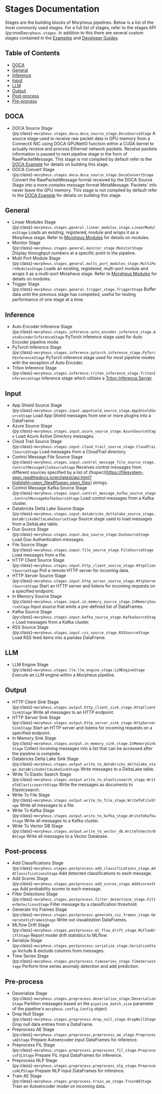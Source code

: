 <!--
SPDX-FileCopyrightText: Copyright (c) 2023-2024, NVIDIA CORPORATION & AFFILIATES. All rights reserved.
SPDX-License-Identifier: Apache-2.0

Licensed under the Apache License, Version 2.0 (the "License");
you may not use this file except in compliance with the License.
You may obtain a copy of the License at

http://www.apache.org/licenses/LICENSE-2.0

Unless required by applicable law or agreed to in writing, software
distributed under the License is distributed on an "AS IS" BASIS,
WITHOUT WARRANTIES OR CONDITIONS OF ANY KIND, either express or implied.
See the License for the specific language governing permissions and
limitations under the License.
-->

# Stages Documentation

Stages are the building blocks of Morpheus pipelines. Below is a list of the most commonly used stages. For a full list of stages, refer to the stages API {py:mod}`morpheus.stages`. In addition to this there are several custom stages contained in the [Examples](../examples.md) and [Developer Guides](../developer_guide/guides.md).

## Table of Contents
- [DOCA](#doca)
- [General](#general)
- [Inference](#inference)
- [Input](#input)
- [LLM](#llm)
- [Output](#output)
- [Post-process](#post-process)
- [Pre-process](#pre-process)


## DOCA

- DOCA Source Stage {py:class}`~morpheus.stages.doca.doca_source_stage.DocaSourceStage` A source stage used to receive raw packet data in GPU memory from a ConnectX NIC using DOCA GPUNetIO function within a CUDA kernel to actually receive and process Ethernet network packets. Receive packets information is passed to next pipeline stage in the form of RawPacketMessage. This stage is not compiled by default refer to the [DOCA Example](../../../examples/doca/README.md) for details on building this stage.
- DOCA Convert Stage {py:class}`~morpheus.stages.doca.doca_source_stage.DocaConvertStage` Convert the RawPacketMessage format received by the DOCA Source Stage into a more complex message format MetaMessage. Packets' info never leave the GPU memory. This stage is not compiled by default refer to the [DOCA Example](../../../examples/doca/README.md) for details on building this stage.

## General

- Linear Modules Stage {py:class}`~morpheus.stages.general.linear_modules_stage.LinearModulesStage` Loads an existing, registered, module and wraps it as a Morpheus stage. Refer to [Morpheus Modules](../developer_guide/guides.md#morpheus-modules) for details on modules.
- Monitor Stage {py:class}`~morpheus.stages.general.monitor_stage.MonitorStage` Display throughput numbers at a specific point in the pipeline.
- Multi Port Module Stage {py:class}`~morpheus.stages.general.multi_port_modules_stage.MultiPortModulesStage` Loads an existing, registered, multi-port module and wraps it as a multi-port Morpheus stage. Refer to [Morpheus Modules](../developer_guide/guides.md#morpheus-modules) for details on modules.
- Trigger Stage {py:class}`~morpheus.stages.general.trigger_stage.TriggerStage` Buffer data until the previous stage has completed, useful for testing performance of one stage at a time.

## Inference

- Auto Encoder Inference Stage {py:class}`~morpheus.stages.inference.auto_encoder_inference_stage.AutoEncoderInferenceStage` PyTorch inference stage used for Auto Encoder pipeline mode.
- PyTorch Inference Stage {py:class}`~morpheus.stages.inference.pytorch_inference_stage.PyTorchInferenceStage` PyTorch inference stage used for most pipeline modes with the exception of Auto Encoder.
- Triton Inference Stage {py:class}`~morpheus.stages.inference.triton_inference_stage.TritonInferenceStage`  Inference stage which utilizes a [Triton Inference Server](https://developer.nvidia.com/nvidia-triton-inference-server).

## Input

- App Shield Source Stage {py:class}`~morpheus.stages.input.appshield_source_stage.AppShieldSourceStage` Load App Shield messages from one or more plugins into a DataFrame.
- Azure Source Stage {py:class}`~morpheus.stages.input.azure_source_stage.AzureSourceStage` Load Azure Active Directory messages.
- Cloud Trail Source Stage {py:class}`~morpheus.stages.input.cloud_trail_source_stage.CloudTrailSourceStage` Load messages from a CloudTrail directory.
- Control Message File Source Stage {py:class}`~morpheus.stages.input.control_message_file_source_stage.ControlMessageFileSourceStage` Receives control messages from different sources specified by a list of (fsspec)[https://filesystem-spec.readthedocs.io/en/latest/api.html?highlight=open_files#fsspec.open_files] strings.
- Control Message Kafka Source Stage {py:class}`~morpheus.stages.input.control_message_kafka_source_stage.ControlMessageKafkaSourceStage` Load control messages from a Kafka cluster.
- Databricks Delta Lake Source Stage {py:class}`~morpheus.stages.input.databricks_deltalake_source_stage.DataBricksDeltaLakeSourceStage` Source stage used to load messages from a DeltaLake table.
- Duo Source Stage {py:class}`~morpheus.stages.input.duo_source_stage.DuoSourceStage` Load Duo Authentication messages.
- File Source Stage {py:class}`~morpheus.stages.input.file_source_stage.FileSourceStage` Load messages from a file.
- HTTP Client Source Stage {py:class}`~morpheus.stages.input.http_client_source_stage.HttpClientSourceStage` Poll a remote HTTP server for incoming data.
- HTTP Server Source Stage {py:class}`~morpheus.stages.input.http_server_source_stage.HttpServerSourceStage` Start an HTTP server and listens for incoming requests on a specified endpoint.
- In Memory Source Stage {py:class}`~morpheus.stages.input.in_memory_source_stage.InMemorySourceStage` Input source that emits a pre-defined list of DataFrames.
- Kafka Source Stage {py:class}`~morpheus.stages.input.kafka_source_stage.KafkaSourceStage` Load messages from a Kafka cluster.
- RSS Source Stage {py:class}`~morpheus.stages.input.rss_source_stage.RSSSourceStage` Load RSS feed items into a pandas DataFrame.

## LLM

- LLM Engine Stage {py:class}`~morpheus.stages.llm.llm_engine_stage.LLMEngineStage` Execute an LLM engine within a Morpheus pipeline.

## Output
- HTTP Client Sink Stage {py:class}`~morpheus.stages.output.http_client_sink_stage.HttpClientSinkStage` Write all messages to an HTTP endpoint.
- HTTP Server Sink Stage {py:class}`~morpheus.stages.output.http_server_sink_stage.HttpServerSinkStage` Start an HTTP server and listens for incoming requests on a specified endpoint.
- In Memory Sink Stage {py:class}`~morpheus.stages.output.in_memory_sink_stage.InMemorySinkStage` Collect incoming messages into a list that can be accessed after the pipeline is complete.
- Databricks Delta Lake Sink Stage {py:class}`~morpheus.stages.output.write_to_databricks_deltalake_stage.DataBricksDeltaLakeSinkStage` Write messages to a DeltaLake table.
- Write To Elastic Search Stage {py:class}`~morpheus.stages.output.write_to_elasticsearch_stage.WriteToElasticsearchStage` Write the messages as documents to Elasticsearch.
- Write To File Stage {py:class}`~morpheus.stages.output.write_to_file_stage.WriteToFileStage` Write all messages to a file.
- Write To Kafka Stage {py:class}`~morpheus.stages.output.write_to_kafka_stage.WriteToKafkaStage` Write all messages to a Kafka cluster.
- Write To Vector DB Stage {py:class}`~morpheus.stages.output.write_to_vector_db.WriteToVectorDBStage` Write all messages to a Vector Database.

## Post-process

- Add Classifications Stage {py:class}`~morpheus.stages.postprocess.add_classifications_stage.AddClassificationsStage` Add detected classifications to each message.
- Add Scores Stage {py:class}`~morpheus.stages.postprocess.add_scores_stage.AddScoresStage` Add probability scores to each message.
- Filter Detections Stage {py:class}`~morpheus.stages.postprocess.filter_detections_stage.FilterDetectionsStage` Filter message by a classification threshold.
- Generate Viz Frames Stage {py:class}`~morpheus.stages.postprocess.generate_viz_frames_stage.GenerateVizFramesStage` Write out visualization DataFrames.
- MLflow Drift Stage {py:class}`~morpheus.stages.postprocess.ml_flow_drift_stage.MLFlowDriftStage` Report model drift statistics to MLflow.
- Serialize Stage {py:class}`~morpheus.stages.postprocess.serialize_stage.SerializeStage` Include & exclude columns from messages.
- Time Series Stage {py:class}`~morpheus.stages.postprocess.timeseries_stage.TimeSeriesStage` Perform time series anomaly detection and add prediction.

## Pre-process

- Deserialize Stage {py:class}`~morpheus.stages.preprocess.deserialize_stage.DeserializeStage` Partition messages based on the `pipeline_batch_size` parameter of the pipeline's `morpheus.config.Config` object.
- Drop Null Stage {py:class}`~morpheus.stages.preprocess.drop_null_stage.DropNullStage` Drop null data entries from a DataFrame.
- Preprocess AE Stage {py:class}`~morpheus.stages.preprocess.preprocess_ae_stage.PreprocessAEStage` Prepare Autoencoder input DataFrames for inference.
- Preprocess FIL Stage {py:class}`~morpheus.stages.preprocess.preprocess_fil_stage.PreprocessFILStage` Prepare FIL input DataFrames for inference.
- Preprocess NLP Stage {py:class}`~morpheus.stages.preprocess.preprocess_nlp_stage.PreprocessNLPStage` Prepare NLP input DataFrames for inference.
- Train AE Stage {py:class}`~morpheus.stages.preprocess.train_ae_stage.TrainAEStage` Train an Autoencoder model on incoming data.
